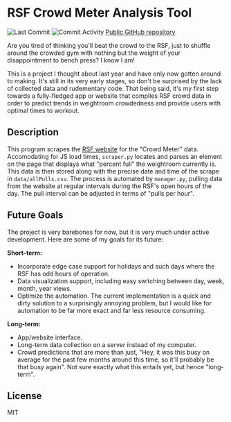 # RSF Crowd Meter Analysis Tool
![Last Commit](https://img.shields.io/github/last-commit/AidanPraytor/rsf-crowd-analysis)
![Commit Activity](https://img.shields.io/github/commit-activity/w/AidanPraytor/rsf-crowd-analysis)
[Public GitHub repository][git]

Are you tired of thinking you'll beat the crowd to the RSF, just to shuffle around the crowded gym with nothing but the weight of your disappointment to bench press? I know I am!

This is a project I thought about last year and have only now gotten around to making. It's still in its very early stages, so don't be surprised by the lack of collected data and rudementary code. That being said, it's my first step towards a fully-fledged app or website that compiles RSF crowd data in order to predict trends in weightroom crowdedness and provide users with optimal times to workout.

## Description
This program scrapes the [RSF website][rsf] for the "Crowd Meter" data. Accomodating for JS load times, `scraper.py` locates and parses an element on the page that displays what "percent full" the weightroom currently is. This data is then stored along with the precise date and time of the scrape in `data/allPulls.csv`. The process is automated by `manager.py`, pulling data from the website at regular intervals during the RSF's open hours of the day. The pull interval can be adjusted in terms of "pulls per hour".

## Future Goals
The project is very barebones for now, but it is very much under active development. Here are some of my goals for its future:

**Short-term:**
- Incorporate edge case support for holidays and such days where the RSF has odd hours of operation.
- Data visualization support, including easy switching between day, week, month, year views.
- Optimize the automation. The current implementation is a quick and dirty solution to a surprisingly annoying problem, but I would like for automation to be far more exact and far less resource consuming.

**Long-term:**
- App/website interface.
- Long-term data collection on a server instead of my computer.
- Crowd predictions that are more than just, "Hey, it was this busy on average for the past few months around this time, so it'll probably be that busy again". Not sure exactly what this entails yet, but hence "long-term".


## License

MIT

   [git]: <https://github.com/AidanPraytor/rsf-crowd-analysis.git>
   [rsf]: <https://recsports.berkeley.edu/rsf-weight-room-crowd-meter/>
